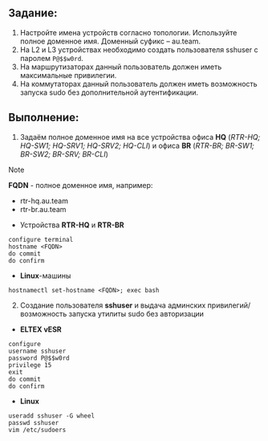 ## Задание:
1) Настройте имена устройств согласно топологии. Используйте полное доменное имя. Доменный суфикс – au.team. 
2) На L2 и L3 устройствах необходимо создать пользователя sshuser с паролем `P@$$w0rd`. 
3) На маршрутизаторах данный пользователь должен иметь максимальные привилегии. 
4) На коммутаторах данный пользователь должен иметь возможность запуска sudo без дополнительной аутентификации.
## Выполнение:
1) Задаём полное доменное имя на все устройства офиса **HQ** (*RTR-HQ; HQ-SW1; HQ-SRV1; HQ-SRV2; HQ-CLI*) и офиса **BR** (*RTR-BR; BR-SW1; BR-SW2; BR-SRV; BR-CLI*)

> [!note]
> **FQDN** - полное доменное имя, например: 
> - rtr-hq.au.team
> - rtr-br.au.team

- Устройства **RTR-HQ** и **RTR-BR**
```
configure terminal
hostname <FQDN>
do commit
do confirm
```
- **Linux**-машины
```
hostnamectl set-hostname <FQDN>; exec bash
```

2) Создание пользователя **sshuser** и выдача админских привилегий/возможность запуска утилиты sudo без авторизации

- **ELTEX vESR**
```
configure
username sshuser
password P@$$w0rd
privilege 15
exit
do commit
do confirm
```
- **Linux**
```
useradd sshuser -G wheel
passwd sshuser
vim /etc/sudoers
```
